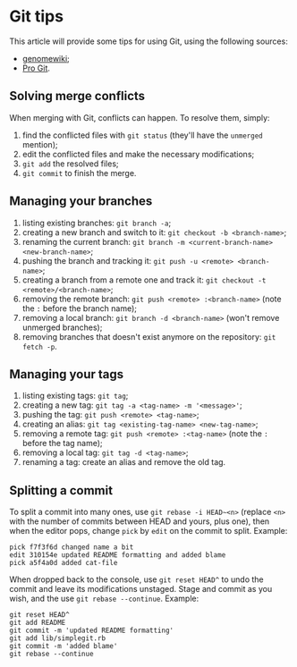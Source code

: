 # Git tips

This article will provide some tips for using Git, using the following sources:

* [genomewiki](http://genomewiki.ucsc.edu/index.php/Resolving_merge_conflicts_in_Git);
* [Pro Git](http://git-scm.com/book).

## Solving merge conflicts

When merging with Git, conflicts can happen. To resolve them, simply:

1. find the conflicted files with `git status`
   (they'll have the `unmerged` mention);
2. edit the conflicted files and make the necessary modifications;
3. `git add` the resolved files;
4. `git commit` to finish the merge.

## Managing your branches

1. listing existing branches: `git branch -a`;
2. creating a new branch and switch to it: `git checkout -b <branch-name>`;
3. renaming the current branch: `git branch -m <current-branch-name> <new-branch-name>`;
4. pushing the branch and tracking it: `git push -u <remote> <branch-name>`;
5. creating a branch from a remote one and track it: `git checkout -t <remote>/<branch-name>`;
6. removing the remote branch: `git push <remote> :<branch-name>` (note the `:` before the branch name);
7. removing a local branch: `git branch -d <branch-name>` (won't remove unmerged branches);
8. removing branches that doesn't exist anymore on the repository: `git fetch -p`.

## Managing your tags

1. listing existing tags: `git tag`;
2. creating a new tag: `git tag -a <tag-name> -m '<message>'`;
3. pushing the tag: `git push <remote> <tag-name>`;
4. creating an alias: `git tag <existing-tag-name> <new-tag-name>`;
5. removing a remote tag: `git push <remote> :<tag-name>` (note the `:` before the tag name);
6. removing a local tag: `git tag -d <tag-name>`;
7. renaming a tag: create an alias and remove the old tag.

## Splitting a commit

To split a commit into many ones, use `git rebase -i HEAD~<n>`
(replace `<n>` with the number of commits between HEAD and yours, plus one),
then when the editor pops, change `pick` by `edit` on the commit to split. Example:

    pick f7f3f6d changed name a bit
    edit 310154e updated README formatting and added blame
    pick a5f4a0d added cat-file

When dropped back to the console, use `git reset HEAD^` to undo the commit and leave its modifications unstaged.
Stage and commit as you wish, and the use `git rebase --continue`. Example:

    git reset HEAD^
    git add README
    git commit -m 'updated README formatting'
    git add lib/simplegit.rb
    git commit -m 'added blame'
    git rebase --continue
 
